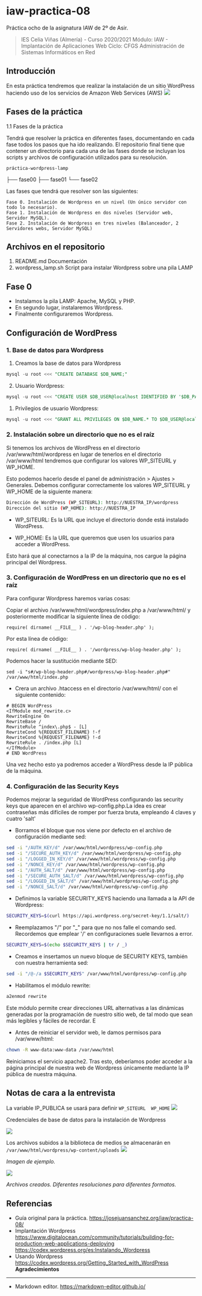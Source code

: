 # iaw-practica-08
Práctica ocho de la asignatura IAW de 2º de Asir.

> IES Celia Viñas (Almería) - Curso 2020/2021
Módulo: IAW - Implantación de Aplicaciones Web
Ciclo: CFGS Administración de Sistemas Informáticos en Red

**Introducción**
------------


En esta práctica tendremos que realizar la instalación de un sitio WordPress haciendo uso de los servicios de Amazon Web Services (AWS)
![](https://assets.digitalocean.com/articles/architecture/production/lamp/dns_application.png)

**Fases de la práctica**
------------
1.1 Fases de la práctica

Tendrá que resolver la práctica en diferentes fases, documentando en cada fase todos los pasos que ha ido realizando. El repositorio final tiene que contener un directorio para cada una de las fases donde se incluyan los scripts y archivos de configuración utilizados para su resolución.


  	práctica-wordpress-lamp
  ├── fase00
  ├── fase01
  └── fase02

Las fases que tendrá que resolver son las siguientes:

    Fase 0. Instalación de Wordpress en un nivel (Un único servidor con todo lo necesario).
    Fase 1. Instalación de Wordpress en dos niveles (Servidor web, Servidor MySQL).
    Fase 2. Instalación de Wordpress en tres niveles (Balanceador, 2 Servidores webs, Servidor MySQL)



**Archivos en el repositorio**
------------
1. README.md  Documentación
2. wordpress_lamp.sh  Script para instalar Wordpress sobre una pila LAMP

**Fase 0**
------------

- Instalamos la pila LAMP: Apache, MySQL y PHP.
- En segundo lugar, instalaremos Wordpress.
- Finalmente configuraremos Wordpress.

## Configuración de WordPress

### 1. Base de datos para Wordpress

1. Creamos la base de datos para Wordpress
```sql
mysql -u root <<< "CREATE DATABASE $DB_NAME;"
```
2. Usuario Wordpress:
```sql
mysql -u root <<< "CREATE USER $DB_USER@localhost IDENTIFIED BY '$DB_PASSWORD';"
```
1. Privilegios de usuario Wordpress:
```sql
mysql -u root <<< "GRANT ALL PRIVILEGES ON $DB_NAME.* TO $DB_USER@localhost;"
```


### 2. Instalación sobre un directorio que no es el raíz

Si  tenemos los archivos de WordPress en el directorio /var/www/html/wordpress en lugar de tenerlos en el directorio /var/www/html tendremos que configurar los valores WP_SITEURL y WP_HOME. 

Esto podemos hacerlo desde el panel de administración > Ajustes > Generales. Debemos configurar correctamente los valores WP_SITEURL y WP_HOME de la siguiente manera:


```bash
Dirección de WordPress (WP_SITEURL): http://NUESTRA_IP/wordpress
Dirección del sitio (WP_HOME): http://NUESTRA_IP
```


- WP_SITEURL: Es la URL que incluye el directorio donde está instalado WordPress.

- WP_HOME: Es la URL que queremos que usen los usuarios para acceder a WordPress.

Esto hará que al conectarnos a la IP de la máquina, nos cargue la página principal del Wordpress.

### 3. Configuración de WordPress en un directorio que no es el raíz

Para configurar Wordpress haremos varias cosas:

 Copiar el archivo /var/www/html/wordpress/index.php a /var/www/html/ y posteriormente modificar la siguiente línea de código:
~~~
require( dirname( __FILE__ ) . '/wp-blog-header.php' );
~~~

Por esta línea de código:

~~~
require( dirname( __FILE__ ) . '/wordpress/wp-blog-header.php' );
~~~
 Podemos hacer la sustitución mediante SED:
~~~
sed -i "s#/wp-blog-header.php#/wordpress/wp-blog-header.php#" /var/www/html/index.php
~~~

- Crera un archivo .htaccess en el directorio /var/www/html/ con el siguiente contenido:

~~~
# BEGIN WordPress
<IfModule mod_rewrite.c>
RewriteEngine On
RewriteBase /
RewriteRule ^index\.php$ - [L]
RewriteCond %{REQUEST_FILENAME} !-f
RewriteCond %{REQUEST_FILENAME} !-d
RewriteRule . /index.php [L]
</IfModule>
# END WordPress
~~~

Una vez hecho esto ya podremos acceder a WordPress desde la IP pública de la máquina.

### 4. Configuración de las Security Keys

Podemos mejorar la seguridad de WordPress configurando las security keys que aparecen en el archivo wp-config.php.La idea es crear contraseñas más difíciles de romper por fuerza bruta, empleando 4 claves y cuatro 'salt'


- Borramos el bloque que nos viene por defecto en el archivo de configuración mediante sed:


```bash
sed -i "/AUTH_KEY/d" /var/www/html/wordpress/wp-config.php
sed -i "/SECURE_AUTH_KEY/d" /var/www/html/wordpress/wp-config.php
sed -i "/LOGGED_IN_KEY/d" /var/www/html/wordpress/wp-config.php
sed -i "/NONCE_KEY/d" /var/www/html/wordpress/wp-config.php
sed -i "/AUTH_SALT/d" /var/www/html/wordpress/wp-config.php
sed -i "/SECURE_AUTH_SALT/d" /var/www/html/wordpress/wp-config.php
sed -i "/LOGGED_IN_SALT/d" /var/www/html/wordpress/wp-config.php
sed -i "/NONCE_SALT/d" /var/www/html/wordpress/wp-config.php
```


- Definimos la variable SECURITY_KEYS haciendo una llamada a la API de Wordpress:

```bash
SECURITY_KEYS=$(curl https://api.wordpress.org/secret-key/1.1/salt/)
```


- Reemplazamos "/" por "_" para que no nos falle el comando sed. Recordemos que emplear '/' en configuraciones suele llevarnos a error.

```bash
SECURITY_KEYS=$(echo $SECURITY_KEYS | tr / _)

```

- Creamos e insertamos un nuevo bloque de SECURITY KEYS, también con nuestra herramienta sed:

```bash
sed -i "/@-/a $SECURITY_KEYS" /var/www/html/wordpress/wp-config.php
```


- Habilitamos el módulo rewrite:

```bash
a2enmod rewrite
```

Este módulo permite crear direcciones URL alternativas a las dinámicas generadas por la programación de nuestro sitio web, de tal modo que sean más legibles y fáciles de recordar. E

- Antes de reiniciar el servidor web, le damos permisos para /var/www/html:

```bash
chown -R www-data:www-data /var/www/html
```

Reiniciamos el servicio apache2. Tras esto, deberíamos poder acceder a la página principal de nuestra web de Wordpress únicamente mediante la IP pública de nuestra máquina.

**Notas de cara a la entrevista**
------------
La variable IP_PUBLICA se usará para definir
`WP_SITEURL  WP_HOME`
![](https://i.imgur.com/EaSNxVa.png)

Credenciales de base de datos para la instalación de Wordpress

![](https://i.imgur.com/45Yvpez.png)

Los archivos subidos a la biblioteca de medios se almacenarán en 
`/var/www/html/wordpress/wp-content/uploads`
![](https://i.imgur.com/nHd53wN.png)

*Imagen de ejemplo.*

![](https://i.imgur.com/DSo3VBD.png)

*Archivos creados. Diferentes resoluciones para diferentes formatos.*

**Referencias**
------------
- Guía original para la práctica.
https://josejuansanchez.org/iaw/practica-08/
- Implantación Wordpress
https://www.digitalocean.com/community/tutorials/building-for-production-web-applications-deploying
https://codex.wordpress.org/es:Instalando_Wordpress
- Usando Wordpress
https://codex.wordpress.org/Getting_Started_with_WordPress
**Agradecimientos**
------------
- Markdown editor.
https://markdown-editor.github.io/
